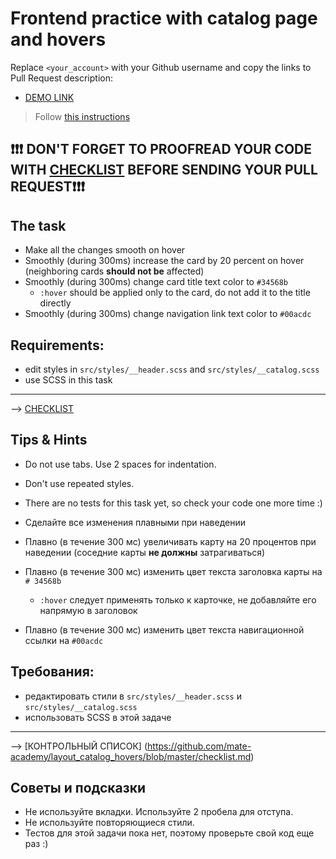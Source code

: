 # Frontend practice with catalog page and hovers
Replace `<your_account>` with your Github username and copy the links to Pull Request description:
- [DEMO LINK](https://yevhenii-stanchenko.github.io/layout_catalog_hovers/)

> Follow [this instructions](https://github.com/mate-academy/layout_task-guideline#how-to-solve-the-layout-tasks-on-github)

## ❗️❗️❗️ DON'T FORGET TO PROOFREAD YOUR CODE WITH [CHECKLIST](https://github.com/mate-academy/layout_catalog_hovers/blob/master/checklist.md) BEFORE SENDING YOUR PULL REQUEST❗️❗️❗️

## The task

- Make all the changes smooth on hover
- Smoothly (during 300ms) increase the card by 20 percent on hover (neighboring cards **should not be** affected)
- Smoothly (during 300ms) change card title text color to `#34568b`
  - `:hover` should be applied only to the card, do not add it to the title directly
- Smoothly (during 300ms) change navigation link text color to `#00acdc`

## Requirements:
- edit styles in `src/styles/__header.scss` and `src/styles/__catalog.scss`
- use SCSS in this task

---
--> [CHECKLIST](https://github.com/mate-academy/layout_catalog_hovers/blob/master/checklist.md)

## Tips & Hints
- Do not use tabs. Use 2 spaces for indentation.
- Don't use repeated styles.
- There are no tests for this task yet, so check your code one more time :)


- Сделайте все изменения плавными при наведении
- Плавно (в течение 300 мс) увеличивать карту на 20 процентов при наведении (соседние карты **не должны** затрагиваться)
- Плавно (в течение 300 мс) изменить цвет текста заголовка карты на `# 34568b`
   - `:hover` следует применять только к карточке, не добавляйте его напрямую в заголовок
- Плавно (в течение 300 мс) изменить цвет текста навигационной ссылки на `#00acdc`

## Требования:
- редактировать стили в `src/styles/__header.scss` и `src/styles/__catalog.scss`
- использовать SCSS в этой задаче

---
--> [КОНТРОЛЬНЫЙ СПИСОК] (https://github.com/mate-academy/layout_catalog_hovers/blob/master/checklist.md)

## Советы и подсказки
- Не используйте вкладки. Используйте 2 пробела для отступа.
- Не используйте повторяющиеся стили.
- Тестов для этой задачи пока нет, поэтому проверьте свой код еще раз :)